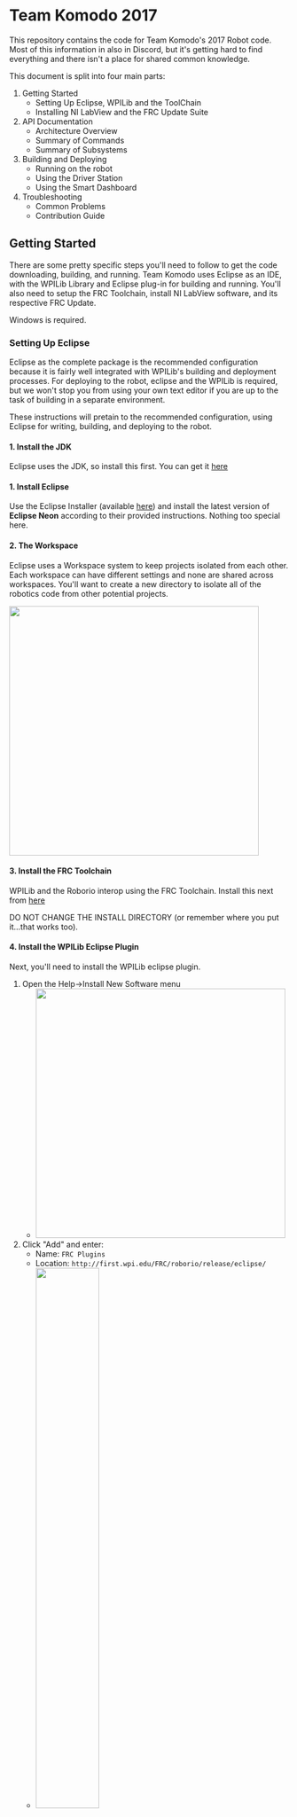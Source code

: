 # Team Komodo 2017

This repository contains the code for Team Komodo's 2017 Robot code. Most of this information in also in Discord, but it's getting hard to find everything and there isn't a place for shared common knowledge.

This document is split into four main parts:

1. Getting Started
    - Setting Up Eclipse, WPILib and the ToolChain
    - Installing NI LabView and the FRC Update Suite
2. API Documentation
    - Architecture Overview
    - Summary of Commands
    - Summary of Subsystems
3. Building and Deploying
    - Running on the robot
    - Using the Driver Station
    - Using the Smart Dashboard
4. Troubleshooting
    - Common Problems
    - Contribution Guide

## Getting Started
There are some pretty specific steps you'll need to follow to get the code downloading, building, and running.
Team Komodo uses Eclipse as an IDE, with the WPILib Library and Eclipse plug-in for building and running. You'll also need to setup the FRC Toolchain, install NI LabView software, and its respective FRC Update.

Windows is required.

### Setting Up Eclipse
Eclipse as the complete package is the recommended configuration because it is fairly well integrated with WPILib's building and deployment processes. For deploying to the robot, eclipse and the WPILib is required, but we won't stop you from using your own text editor if you are up to the task of building in a separate environment. 

These instructions will pretain to the recommended configuration, using Eclipse for writing, building, and deploying to the robot.

#### 1. Install the JDK
Eclipse uses the JDK, so install this first.
You can get it [here](http://www.oracle.com/technetwork/java/javase/downloads/jdk8-downloads-2133151.html)

#### 1. Install Eclipse
Use the Eclipse Installer (available [here](http://https://www.eclipse.org/downloads/))
and install the latest version of **Eclipse Neon** according to their provided instructions. Nothing too special here.

#### 2. The Workspace
Eclipse uses a Workspace system to keep projects isolated from each other. Each workspace can have different settings and none are shared across workspaces.
You'll want to create a new directory to isolate all of the robotics code from other potential projects.

<img src="http://i.imgur.com/Ica8Tlx.png" width="450px"/>

#### 3. Install the FRC Toolchain
WPILib and the Roborio interop using the FRC Toolchain. Install this next from [here](http://first.wpi.edu/FRC/roborio/toolchains/FRC-2017-Windows-Toolchain-4.9.3.msi)

DO NOT CHANGE THE INSTALL DIRECTORY (or remember where you put it...that works too).

#### 4. Install the WPILib Eclipse Plugin
Next, you'll need to install the WPILib eclipse plugin.

1. Open the Help->Install New Software menu
    - <img src="http://i.imgur.com/hT8qfIh.png" width="450px"/>
2. Click "Add" and enter:
    - Name: `FRC Plugins`
    - Location: `http://first.wpi.edu/FRC/roborio/release/eclipse/`
    - <img src="http://i.imgur.com/GkjtDcg.png" width="50%"/>
3. Click OK and select "FRC Plugins" from the "type or select a site" dropdown box
    - <img src="http://i.imgur.com/j0xXUDE.png" width=""/>
4. Expand WPILib Robot Develoment and check the box near 'Robot C++ Development'
    - <img src="http://i.imgur.com/IICh37m.png"/>
5. Click next and accept the license, and accept any warnings about installing unsigned software. 
6. **Reboot Eclipse**

#### 5. Set the Team Number and Environment Variables
1. Open Window -> Preferences, scroll to WPILib Preferences
2. Enter 4293 as the Team Number
    - <img src="http://i.imgur.com/EzD5HRX.png"/>
3. Expand C/C++ -> Build -> Environment in the same preferences window, and select "Add"
4. Fill in the following information:
    - Name: `PATH`
    - Value: `C:\frc\bin`
    - <img src="http://i.imgur.com/pYzA93R.png"/>

#### 6. Clone And Import
1. Using your Git client of choice, (we recommend Github Desktop for beginners), clone the repository into your Eclipse workspace. 
2. Then, import the project into your Eclipse workspace (File->Import Projects from File System)
3. Click directory, and browse to where you cloned your project
    - <img src="http://i.imgur.com/KLslKkB.png"/>
4. Click OK, uncheck "Robot-2017" and check "Robot-2017\Team Komodo 2017"
    - <img src="http://i.imgur.com/PYjjysT.png"/>
5. Click finish, and you're done with setup!

### Installing the NI LabView Software and the FRC Update Suite
#### 1. Download and install the LabView software from [here](http://www.ni.com/download/labview-for-frc-17.0/6489/en/)
(you'll need to ping Discord for the Serial Number)
#### 2. Download and install the FRC Update Suite from [here](http://www.ni.com/download/first-robotics-software-2015/5112/en/)


